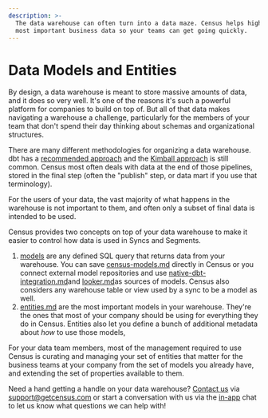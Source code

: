 ```yaml
---
description: >-
  The data warehouse can often turn into a data maze. Census helps highlight the
  most important business data so your teams can get going quickly.
---
```


# Data Models and Entities

By design, a data warehouse is meant to store massive amounts of data, and it does so very well. It's one of the reasons it's such a powerful platform for companies to build on top of. But all of that data makes navigating a warehouse a challenge, particularly for the members of your team that don't spend their day thinking about schemas and organizational structures.&#x20;

There are many different methodologies for organizing a data warehouse. dbt has a [recommended approach](https://docs.getdbt.com/guides/best-practices/how-we-structure/1-guide-overview) and the [Kimball approach](https://www.kimballgroup.com/data-warehouse-business-intelligence-resources/kimball-techniques/dimensional-modeling-techniques/) is still common. Census most often deals with data at the end of those pipelines, stored in the final step (often the "publish" step, or data mart if you use that terminology).&#x20;

For the users of your data, the vast majority of what happens in the warehouse is not important to them, and often only a subset of final data is intended to be used.&#x20;

Census provides two concepts on top of your data warehouse to make it easier to control how data is used in Syncs and Segments.&#x20;

1. [models](models/ "mention") are any defined SQL query that returns data from your warehouse. You can save [census-models.md](models/census-models.md "mention") directly in Census or you connect external model repositories and use [native-dbt-integration.md](models/native-dbt-integration.md "mention")and [looker.md](models/looker.md "mention")as sources of models. Census also considers any warehouse table or view used by a sync to be a model as well.
2. [entities.md](entities.md "mention") are the most important models in your warehouse. They're the ones that most of your company should be using for everything they do in Census. Entities also let you define a bunch of additional metadata about _how_ to use those models,&#x20;

For your data team members, most of the management required to use Census is curating and managing your set of entities that matter for the business teams at your company from the set of models you already have, and extending the set of properties available to them.&#x20;

Need a hand getting a handle on your data warehouse? [Contact us](mailto:support@getcensus.com) via support@getcensus.com or start a conversation with us via the [in-app](https://app.getcensus.com) chat to let us know what questions we can help with!
